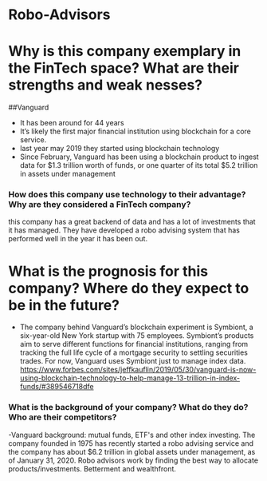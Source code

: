 # Robo-Advisors


# Why is this company exemplary in the FinTech space? What are their strengths and weak  nesses?
##Vanguard
* It has been around for 44 years
* It’s likely the first major financial institution using blockchain for a core service.
* last year may 2019 they started using blockchain technology
* Since February, Vanguard has been using a blockchain product to ingest data for $1.3 trillion worth of funds, or one quarter of its total $5.2 trillion in assets under management

### How does this company use technology to their advantage? Why are they considered a FinTech company?
this company has a great backend of data and has a lot of investments that it has managed. They have developed a robo advising system that has performed well in the year it has been out.

# What is the prognosis for this company? Where do they expect to be in the future?
* The company behind Vanguard’s blockchain experiment is Symbiont, a six-year-old New York startup with 75 employees. Symbiont’s products aim to serve different functions for financial institutions, ranging from tracking the full life cycle of a mortgage security to settling securities trades. For now, Vanguard uses Symbiont just to manage index data.
https://www.forbes.com/sites/jeffkauflin/2019/05/30/vanguard-is-now-using-blockchain-technology-to-help-manage-13-trillion-in-index-funds/#389546718dfe



### What is the background of your company? What do they do? Who are their competitors?

-Vanguard background: mutual funds, ETF's and other index investing. The company founded in 1975 has recently started a robo advising service and the company has about $6.2 trillion in global assets under management, as of January 31, 2020. Robo advisors work by finding the best way to allocate products/investments. Betterment and wealthfront.

